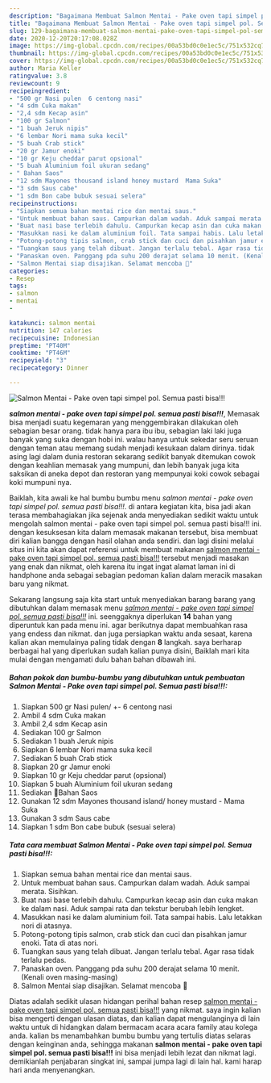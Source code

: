 ```yaml
---
description: "Bagaimana Membuat Salmon Mentai - Pake oven tapi simpel pol. Semua pasti bisa!!!, Sempurna"
title: "Bagaimana Membuat Salmon Mentai - Pake oven tapi simpel pol. Semua pasti bisa!!!, Sempurna"
slug: 129-bagaimana-membuat-salmon-mentai-pake-oven-tapi-simpel-pol-semua-pasti-bisa-sempurna
date: 2020-12-20T20:17:08.028Z
image: https://img-global.cpcdn.com/recipes/00a53bd0c0e1ec5c/751x532cq70/salmon-mentai-pake-oven-tapi-simpel-pol-semua-pasti-bisa-foto-resep-utama.jpg
thumbnail: https://img-global.cpcdn.com/recipes/00a53bd0c0e1ec5c/751x532cq70/salmon-mentai-pake-oven-tapi-simpel-pol-semua-pasti-bisa-foto-resep-utama.jpg
cover: https://img-global.cpcdn.com/recipes/00a53bd0c0e1ec5c/751x532cq70/salmon-mentai-pake-oven-tapi-simpel-pol-semua-pasti-bisa-foto-resep-utama.jpg
author: Maria Keller
ratingvalue: 3.8
reviewcount: 9
recipeingredient:
- "500 gr Nasi pulen  6 centong nasi"
- "4 sdm Cuka makan"
- "2,4 sdm Kecap asin"
- "100 gr Salmon"
- "1 buah Jeruk nipis"
- "6 lembar Nori mama suka kecil"
- "5 buah Crab stick"
- "20 gr Jamur enoki"
- "10 gr Keju cheddar parut opsional"
- "5 buah Aluminium foil ukuran sedang"
- " Bahan Saos"
- "12 sdm Mayones thousand island honey mustard  Mama Suka"
- "3 sdm Saus cabe"
- "1 sdm Bon cabe bubuk sesuai selera"
recipeinstructions:
- "Siapkan semua bahan mentai rice dan mentai saus."
- "Untuk membuat bahan saus. Campurkan dalam wadah. Aduk sampai merata. Sisihkan."
- "Buat nasi base terlebih dahulu. Campurkan kecap asin dan cuka makan ke dalam nasi. Aduk sampai rata dan tekstur berubah lebih lengket."
- "Masukkan nasi ke dalam aluminium foil. Tata sampai habis. Lalu letakkan nori di atasnya."
- "Potong-potong tipis salmon, crab stick dan cuci dan pisahkan jamur enoki. Tata di atas nori."
- "Tuangkan saus yang telah dibuat. Jangan terlalu tebal. Agar rasa tidak terlalu pedas."
- "Panaskan oven. Panggang pda suhu 200 derajat selama 10 menit. (Kenali oven masing-masing)"
- "Salmon Mentai siap disajikan. Selamat mencoba 🥰"
categories:
- Resep
tags:
- salmon
- mentai
- 

katakunci: salmon mentai  
nutrition: 147 calories
recipecuisine: Indonesian
preptime: "PT40M"
cooktime: "PT46M"
recipeyield: "3"
recipecategory: Dinner

---
```



![Salmon Mentai - Pake oven tapi simpel pol. Semua pasti bisa!!!](https://img-global.cpcdn.com/recipes/00a53bd0c0e1ec5c/751x532cq70/salmon-mentai-pake-oven-tapi-simpel-pol-semua-pasti-bisa-foto-resep-utama.jpg)

<b><i>salmon mentai - pake oven tapi simpel pol. semua pasti bisa!!!</i></b>, Memasak bisa menjadi suatu kegemaran yang menggembirakan dilakukan oleh sebagian besar orang. tidak hanya para ibu ibu, sebagian laki laki juga banyak yang suka dengan hobi ini. walau hanya untuk sekedar seru seruan dengan teman atau memang sudah menjadi kesukaan dalam dirinya. tidak asing lagi dalam dunia restoran sekarang sedikit banyak ditemukan cowok dengan keahlian memasak yang mumpuni, dan lebih banyak juga kita saksikan di aneka depot dan restoran yang mempunyai koki cowok sebagai koki mumpuni nya.

Baiklah, kita awali ke hal bumbu bumbu menu <i>salmon mentai - pake oven tapi simpel pol. semua pasti bisa!!!</i>. di antara kegiatan kita, bisa jadi akan terasa membahagiakan jika sejenak anda menyediakan sedikit waktu untuk mengolah salmon mentai - pake oven tapi simpel pol. semua pasti bisa!!! ini. dengan kesuksesan kita dalam memasak makanan tersebut, bisa membuat diri kalian bangga dengan hasil olahan anda sendiri. dan lagi disini melalui situs ini kita akan dapat referensi untuk membuat makanan <u>salmon mentai - pake oven tapi simpel pol. semua pasti bisa!!!</u> tersebut menjadi masakan yang enak dan nikmat, oleh karena itu ingat ingat alamat laman ini di handphone anda sebagai sebagian pedoman kalian dalam meracik masakan baru yang nikmat.




Sekarang langsung saja kita start untuk menyediakan barang barang yang dibutuhkan dalam memasak menu <u><i>salmon mentai - pake oven tapi simpel pol. semua pasti bisa!!!</i></u> ini. seenggaknya diperlukan <b>14</b> bahan yang diperuntuk kan pada menu ini. agar berikutnya dapat membuahkan rasa yang endess dan nikmat. dan juga persiapkan waktu anda sesaat, karena kalian akan memulainya paling tidak dengan <b>8</b> langkah. saya berharap berbagai hal yang diperlukan sudah kalian punya disini, Baiklah mari kita mulai dengan mengamati dulu bahan bahan dibawah ini.

<!--inarticleads1-->

##### Bahan pokok dan bumbu-bumbu yang dibutuhkan untuk pembuatan Salmon Mentai - Pake oven tapi simpel pol. Semua pasti bisa!!!:

1. Siapkan 500 gr Nasi pulen/ +- 6 centong nasi
1. Ambil 4 sdm Cuka makan
1. Ambil 2,4 sdm Kecap asin
1. Sediakan 100 gr Salmon
1. Sediakan 1 buah Jeruk nipis
1. Siapkan 6 lembar Nori mama suka kecil
1. Sediakan 5 buah Crab stick
1. Siapkan 20 gr Jamur enoki
1. Siapkan 10 gr Keju cheddar parut (opsional)
1. Siapkan 5 buah Aluminium foil ukuran sedang
1. Sediakan  🍶Bahan Saos
1. Gunakan 12 sdm Mayones thousand island/ honey mustard - Mama Suka
1. Gunakan 3 sdm Saus cabe
1. Siapkan 1 sdm Bon cabe bubuk (sesuai selera)




<!--inarticleads2-->

##### Tata cara membuat Salmon Mentai - Pake oven tapi simpel pol. Semua pasti bisa!!!:

1. Siapkan semua bahan mentai rice dan mentai saus.
1. Untuk membuat bahan saus. Campurkan dalam wadah. Aduk sampai merata. Sisihkan.
1. Buat nasi base terlebih dahulu. Campurkan kecap asin dan cuka makan ke dalam nasi. Aduk sampai rata dan tekstur berubah lebih lengket.
1. Masukkan nasi ke dalam aluminium foil. Tata sampai habis. Lalu letakkan nori di atasnya.
1. Potong-potong tipis salmon, crab stick dan cuci dan pisahkan jamur enoki. Tata di atas nori.
1. Tuangkan saus yang telah dibuat. Jangan terlalu tebal. Agar rasa tidak terlalu pedas.
1. Panaskan oven. Panggang pda suhu 200 derajat selama 10 menit. (Kenali oven masing-masing)
1. Salmon Mentai siap disajikan. Selamat mencoba 🥰




Diatas adalah sedikit ulasan hidangan perihal bahan resep <u>salmon mentai - pake oven tapi simpel pol. semua pasti bisa!!!</u> yang nikmat. saya ingin kalian bisa mengerti dengan ulasan diatas, dan kalian dapat mengulanginya di lain waktu untuk di hidangkan dalam bermacam acara acara family atau kolega anda. kalian bs menambahkan bumbu bumbu yang tertulis diatas selaras dengan keinginan anda, sehingga makanan <b>salmon mentai - pake oven tapi simpel pol. semua pasti bisa!!!</b> ini bisa menjadi lebih lezat dan nikmat lagi. demikianlah penjabaran singkat ini, sampai jumpa lagi di lain hal. kami harap hari anda menyenangkan.
